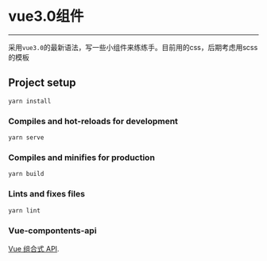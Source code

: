 # vue3.0组件
***************************************
采用`vue3.0`的最新语法，写一些小组件来练练手。目前用的css，后期考虑用scss的模板

## Project setup
```
yarn install
```

### Compiles and hot-reloads for development
```
yarn serve
```

### Compiles and minifies for production
```
yarn build
```

### Lints and fixes files
```
yarn lint
```

### Vue-compontents-api
[Vue 组合式 API](https://vue-composition-api-rfc.netlify.app/zh/#%E6%A6%82%E8%BF%B0).
